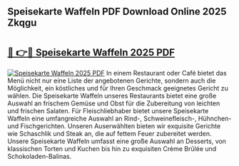 ## Speisekarte Waffeln PDF Download Online 2025 Zkqgu

# <h2><a href="http://gcbcjc3.nevu.top/?p=Speisekarte+Waffeln">🔗 👉🔴 Speisekarte Waffeln 2025 PDF</a></h2>

[![Speisekarte Waffeln 2025 PDF](https://i.imgur.com/dBaPXMq.png)](http://gcbcjc3.nevu.top/?p=Speisekarte+Waffeln)
In einem Restaurant oder Café bietet das Menü nicht nur eine Liste der angebotenen Gerichte, sondern auch die Möglichkeit, ein köstliches und für Ihren Geschmack geeignetes Gericht zu wählen. Die Speisekarte Waffeln unseres Restaurants bietet eine große Auswahl an frischem Gemüse und Obst für die Zubereitung von leichten und frischen Salaten. Für Fleischliebhaber bietet unsere Speisekarte Waffeln eine umfangreiche Auswahl an Rind-, Schweinefleisch-, Hühnchen- und Fischgerichten. Unseren Auserwählten bieten wir exquisite Gerichte wie Schaschlik und Steak an, die auf fettem Feuer zubereitet werden. Unsere Speisekarte Waffeln umfasst eine große Auswahl an Desserts, von klassischen Torten und Kuchen bis hin zu exquisiten Crème Brûlée und Schokoladen-Balinas.
